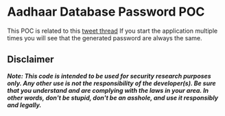 # Aadhaar Database Password POC

This POC is related to this [tweet thread](https://twitter.com/fs0c131y/status/951154910569140225)
If you start the application multiple times you will see that the generated password are always the same. 

## Disclaimer

***Note: This code is intended to be used for security research purposes only. Any other use is not the responsibility of the developer(s). Be sure that you understand and are complying with the laws in your area. In other words, don't be stupid, don't be an asshole, and use it responsibly and legally.***
